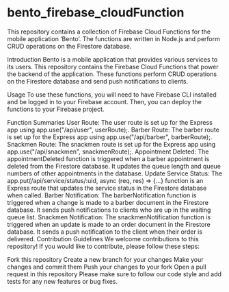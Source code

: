 # bento_firebase_cloudFunction
This repository contains a collection of Firebase Cloud Functions for the mobile application ‘Bento’. The functions are written in Node.js and perform CRUD operations on the Firestore database.

Introduction
Bento is a mobile application that provides various services to its users. This repository contains the Firebase Cloud Functions that power the backend of the application. These functions perform CRUD operations on the Firestore database and send push notifications to clients.

Usage
To use these functions, you will need to have Firebase CLI installed and be logged in to your Firebase account. Then, you can deploy the functions to your Firebase project.

Function Summaries
User Route: The user route is set up for the Express app using app.use("/api/user", userRoute);.
Barber Route: The barber route is set up for the Express app using app.use("/api/barber", barberRoute);.
Snackmen Route: The snackmen route is set up for the Express app using app.use("/api/snackmen", snackmenRoute);.
Appointment Deleted: The appointmentDeleted function is triggered when a barber appointment is deleted from the Firestore database. It updates the queue length and queue numbers of other appointments in the database.
Update Service Status: The app.put(/api/service/status/:uid, async (req, res) => {...} function is an Express route that updates the service status in the Firestore database when called.
Barber Notification: The barberNotification function is triggered when a change is made to a barber document in the Firestore database. It sends push notifications to clients who are up in the waiting queue list.
Snackmen Notification: The snackmenNotification function is triggered when an update is made to an order document in the Firestore database. It sends a push notification to the client when their order is delivered.
Contribution Guidelines
We welcome contributions to this repository! If you would like to contribute, please follow these steps:

Fork this repository
Create a new branch for your changes
Make your changes and commit them
Push your changes to your fork
Open a pull request in this repository
Please make sure to follow our code style and add tests for any new features or bug fixes.

